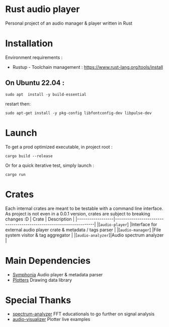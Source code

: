# Rust audio player

Personal project of an audio manager & player written in Rust


# Installation
Environment requirements :
 - Rustup - Toolchain management : https://www.rust-lang.org/tools/install

## On Ubuntu 22.04 :

`sudo apt  install -y build-essential`

restart then:

```sudo apt-get install -y pkg-config libfontconfig-dev libpulse-dev```

# Launch
To get a prod optimized executable, in project root :

    cargo build --release

Or for a quick iterative test, simply launch :

    cargo run
    
# Crates
Each internal crates are meant to be testable with a command line interface.
As project is not even in a 0.0.1 version, crates are subject to breaking changes :D
|        Crate     |                                  Description                       |
|------------------|--------------------------------------------------------------------|
|[`audio-player`]  |Interface for external audio player crate & metadata / tags parser  |
|[`audio-manager`] |File system visitor & tag aggregator                                |
|[`audio-analyzer`]|Audio spectrum analyzer                                             |


# Main Dependencies

 - [Symphonia](https://github.com/pdeljanov/Symphonia) Audio player & metadata parser
 - [Plotters](https://github.com/plotters-rs/plotters) Drawing data library

# Special Thanks

 - [spectrum-analyzer](https://github.com/phip1611/spectrum-analyzer) FFT educationals to go further on signal analysis
 - [audio-visualizer](https://github.com/phip1611/audio-visualizer) Plotter live examples

